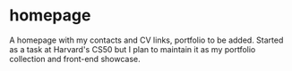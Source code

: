 # homepage
A homepage with my contacts and CV links, portfolio to be added. Started as a task at Harvard's CS50 but I plan to maintain it as my portfolio collection and front-end showcase.
